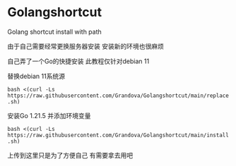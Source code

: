 # Golangshortcut

Golang shortcut install with path

由于自己需要经常更换服务器安装 安装新的环境也很麻烦

自己弄了一个Go的快捷安装 此教程仅针对debian 11

替换debian 11系统源

`bash <(curl -Ls https://raw.githubusercontent.com/Grandova/Golangshortcut/main/replace.sh)`

安装Go 1.21.5 并添加环境变量

`bash <(curl -Ls https://raw.githubusercontent.com/Grandova/Golangshortcut/main/install.sh)`

上传到这里只是为了方便自己 有需要拿去用吧
